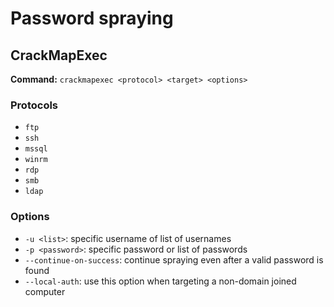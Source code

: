 # Password spraying

## CrackMapExec
__Command:__ ```crackmapexec <protocol> <target> <options>```

### Protocols
- ```ftp```
- ```ssh```
- ```mssql```
- ```winrm```
- ```rdp```
- ```smb```
- ```ldap```

### Options
- ```-u <list>```: specific username of list of usernames
- ```-p <password>```: specific password or list of passwords
- ```--continue-on-success```: continue spraying even after a valid password is found
- ```--local-auth```: use this option when targeting a non-domain joined computer
